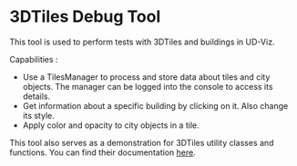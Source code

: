 # 3DTiles Debug Tool

This tool is used to perform tests with 3DTiles and buildings in UD-Viz.

Capabilities :

- Use a TilesManager to process and store data about tiles and city objects. The manager can be logged into the console to access its details.
- Get information about a specific building by clicking on it. Also change its style.
- Apply color and opacity to city objects in a tile.

This tool also serves as a demonstration for 3DTiles utility classes and functions. You can find their documentation [here](https://github.com/VCityTeam/UD-Viz/blob/master/src/Widget/3DTiles/Docs/3DTilesInteraction.md).
